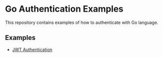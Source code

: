 # Go Authentication Examples
This repository contains examples of how to authenticate with Go language.

## Examples
- [JWT Authentication](jwt-auth-with-refresh-token/README.md)